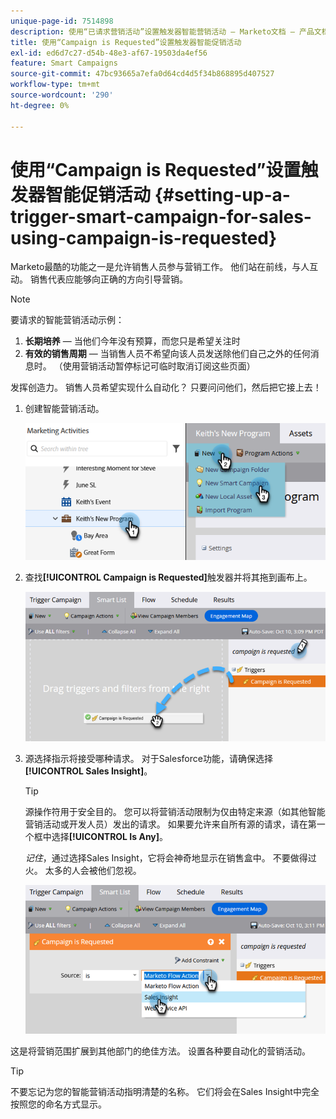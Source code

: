 ```yaml
---
unique-page-id: 7514898
description: 使用“已请求营销活动”设置触发器智能营销活动 — Marketo文档 — 产品文档
title: 使用“Campaign is Requested”设置触发器智能促销活动
exl-id: ed6d7c27-d54b-48e3-af67-19503da4ef56
feature: Smart Campaigns
source-git-commit: 47bc93665a7efa0d64cd4d5f34b868895d407527
workflow-type: tm+mt
source-wordcount: '290'
ht-degree: 0%

---
```


# 使用“Campaign is Requested”设置触发器智能促销活动 {#setting-up-a-trigger-smart-campaign-for-sales-using-campaign-is-requested}

Marketo最酷的功能之一是允许销售人员参与营销工作。 他们站在前线，与人互动。 销售代表应能够向正确的方向引导营销。

>[!NOTE]
>
>要请求的智能营销活动示例：
>
>1. **长期培养** — 当他们今年没有预算，而您只是希望关注时
>1. **有效的销售周期** — 当销售人员不希望向该人员发送除他们自己之外的任何消息时。 （使用营销活动暂停标记可临时取消订阅这些页面）
>
>发挥创造力。 销售人员希望实现什么自动化？ 只要问问他们，然后把它接上去！

1. 创建智能营销活动。

   ![](assets/setting-up-a-trigger-smart-campaign-for-sales-1.png)

1. 查找&#x200B;**[!UICONTROL Campaign is Requested]**&#x200B;触发器并将其拖到画布上。

   ![](assets/setting-up-a-trigger-smart-campaign-for-sales-2.png)

1. 源选择指示将接受哪种请求。 对于Salesforce功能，请确保选择&#x200B;**[!UICONTROL Sales Insight]**。

   >[!TIP]
   >
   >源操作符用于安全目的。 您可以将营销活动限制为仅由特定来源（如其他智能营销活动或开发人员）发出的请求。 如果要允许来自所有源的请求，请在第一个框中选择&#x200B;**[!UICONTROL Is Any]**。
   >
   >_记住_，通过选择Sales Insight，它将会神奇地显示在销售盒中。 不要做得过火。 太多的人会被他们忽视。

   ![](assets/setting-up-a-trigger-smart-campaign-for-sales-3.png)

这是将营销范围扩展到其他部门的绝佳方法。 设置各种要自动化的营销活动。

>[!TIP]
>
>不要忘记为您的智能营销活动指明清楚的名称。 它们将会在Sales Insight中完全按照您的命名方式显示。
